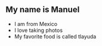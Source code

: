 ## My name is Manuel

* I am from Mexico
* I love taking photos
* My favorite food is called tlayuda 
